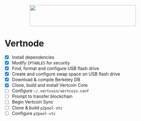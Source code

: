 <p align="center">
  <img src="https://github.com/e-corp-sam-sepiol/Documentation/blob/master/images/vertcoin-branding.png" width="343" height="68" />
</p>

# Vertnode
- [x] Install dependencies
- [x] Modify `IPTABLES` for security
- [x] Find, format and configure USB flash drive
- [x] Create and configure swap space on USB flash drive
- [x] Download & compile Berkeley DB
- [x] Clone, build and install Vertcoin Core
- [ ] Configure `~/.vertcoin/vertcoin.conf`
- [ ] Prompt to transfer blockchain
- [ ] Begin Vertcoin Sync
- [ ] Clone & build `p2pool-vtc`
- [ ] Configure `p2pool-vtc` 
